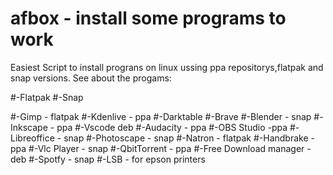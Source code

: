 # afbox - install some programs to work
Easiest Script to install prograns on linux ussing ppa repositorys,flatpak and snap versions.
See about the progams:

#-Flatpak
#-Snap

#-Gimp - flatpak
#-Kdenlive - ppa
#-Darktable
#-Brave 
#-Blender - snap
#-Inkscape - ppa
#-Vscode deb
#-Audacity - ppa
#-OBS Studio -ppa
#-Libreoffice - snap
#-Photoscape - snap
#-Natron - flatpak 
#-Handbrake - ppa
#-Vlc Player - snap
#-QbitTorrent - ppa
#-Free Download manager - deb
#-Spotfy - snap
#-LSB - for epson printers
